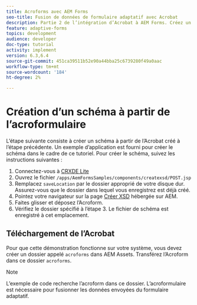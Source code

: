 ```yaml
---
title: Acroforms avec AEM Forms
seo-title: Fusion de données de formulaire adaptatif avec Acrobat
description: Partie 2 de l’intégration d’Acrobat à AEM Forms. Créez un schéma à partir d’un Acroform.
feature: adaptive-forms
topics: development
audience: developer
doc-type: tutorial
activity: implement
version: 6.3,6.4
source-git-commit: 451ca39511b52e90a44bba25c6739280f49a0aac
workflow-type: tm+mt
source-wordcount: '184'
ht-degree: 2%

---
```



# Création d’un schéma à partir de l’acroformulaire

L’étape suivante consiste à créer un schéma à partir de l’Acrobat créé à l’étape précédente. Un exemple d’application est fourni pour créer le schéma dans le cadre de ce tutoriel. Pour créer le schéma, suivez les instructions suivantes :

1. Connectez-vous à [CRXDE Lite](http://localhost:4502/crx/de)
2. Ouvrez le fichier `/apps/AemFormsSamples/components/createxsd/POST.jsp`
3. Remplacez `saveLocation` par le dossier approprié de votre disque dur. Assurez-vous que le dossier dans lequel vous enregistrez est déjà créé.
4. Pointez votre navigateur sur la page [Créer XSD](http://localhost:4502/content/DocumentServices/CreateXsd.html) hébergée sur AEM.
5. Faites glisser et déposez l’Acroform.
6. Vérifiez le dossier spécifié à l’étape 3. Le fichier de schéma est enregistré à cet emplacement.

## Téléchargement de l’Acrobat

Pour que cette démonstration fonctionne sur votre système, vous devez créer un dossier appelé `acroforms` dans AEM Assets. Transférez l’Acroform dans ce dossier `acroforms`.

>[!NOTE]
>
>L’exemple de code recherche l’acroform dans ce dossier. L’acroformulaire est nécessaire pour fusionner les données envoyées du formulaire adaptatif.
